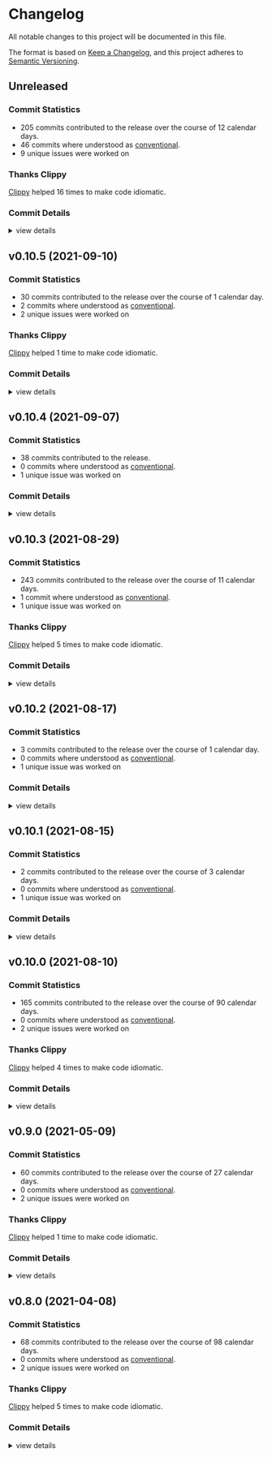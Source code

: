 # Changelog

All notable changes to this project will be documented in this file.

The format is based on [Keep a Changelog](https://keepachangelog.com/en/1.0.0/),
and this project adheres to [Semantic Versioning](https://semver.org/spec/v2.0.0.html).

## Unreleased

### Commit Statistics

<csr-read-only-do-not-edit/>

 - 205 commits contributed to the release over the course of 12 calendar days.
 - 46 commits where understood as [conventional](https://www.conventionalcommits.org).
 - 9 unique issues were worked on

### Thanks Clippy

<csr-read-only-do-not-edit/>

[Clippy](https://github.com/rust-lang/rust-clippy) helped 16 times to make code idiomatic. 

### Commit Details

<csr-read-only-do-not-edit/>

<details><summary>view details</summary>

 * **#164**
    - remove old and unnecessary experiment (aba8e56)
    - path::is (1f4e45a)
    - rename path::is_git to path::is (ac3b9ef)
    - path::discover (1958e8a)
    - Avoid duplicate module paths in 'tree' and 'commit' (2f2d856)
    - top-level of 'path' module (066f59b)
    - object_id (329d183)
    - rename ObjectIdExt::ancestors_iter() to *::ancestors() (a19567e)
    - repository (1a1959f)
    - ext::tree (5e091fb)
    - easy::object::peel (e376067)
    - easy::object::errors (de004b3)
    - rename `easy::Object::to_(commit|tag)_iter()`… (61793ff)
    - easy::object, sans a few child-modules (f582439)
    - update 'platform' information to reflect the current usage (42080ae)
    - rename easy::reference::log::State to easy::reference::Logs (03fe8a7)
    - rename `*::State` into `*::Platform` (0cd585e)
 * **#192**
    - smart-release: assure the current package version is actually breaking (fb750b6)
    - smart-release: better verbosity handling when comparing to crates-index (f6f2d1b)
    - smart-release(feat): turn off safety bump with its own flag (a040f7d)
    - smart-release(refactor): (443f000)
 * **#196**
    - Revert "traverse(chore): try git-cliff…" (cd293ae)
    - try git-cliff… (cbc5b81)
 * **#197**
    - smart-release: improved safety bump log message (9b78c34)
    - smart-release: commit message reveals safety bumps (b1a3904)
    - smart-release: released crates only receive minor bumps… (ecf38b8)
    - smart-release(chore): update changelog (342b443)
    - smart-release(test): way more tests to nail current log output (0d30094)
    - smart-release: dependency upgrade works (a56bd7b)
    - smart-release: calculate new version of dependent (c50704a)
    - smart-release(fix): don't claim "conservative" updates for major version change (681d743)
    - smart-release: assure we can find non-sequential connections (798b650)
    - smart-release: all logic to calculate dependent version bumps (7ca029c)
    - smart-release: an algorithm to collect dependencies by 'growing' (73794a4)
    - smart-release: foundation for bumping versions (d1145d1)
 * **#198**
    - fix windows tests by transforming line endings (e276d77)
    - Avoid adding newlines which make writing unstable (6b5c394)
    - Fix section headline level (9d6f263)
    - Write first version of changlogs thus far… (719b6bd)
    - Implement --write actually (69d36ff)
    - Parse more user generated section content, adapt existing changelogs to work correctly (2f43a54)
    - a test case showing that headlines are currently ignored, and links too (2a57b75)
    - don't try to run tests in binaries that have none… (d453fe5)
    - It's already getting there, even though a few parts are completely missing (ee4aa08)
    - only parse into 'unknown' catch all in special cases… (c0296c4)
    - first basic parsing of unknown parts as segments in sections (f265982)
    - quick and dirty switch to getting access to a range of parsed input… (f5902f2)
    - setup test for old method of parsing unknown text… (996c39d)
    - refactor tests: unit to integration level (4326322)
    - Don't add a date to unreleased versions (ba4d024)
    - Remove strong-weak typing for conventional type (b71c579)
    - Actually integrated generated changelog with existing ones… (aa095e2)
    - Fix panic related to incorrect handling of character boundaries (9e92cff)
    - inform about 'bat's  absence (c82c5bc)
    - Parse message fully (and own it) to allow markdown generation (b8107e5)
    - rename --no-bat to --no-preview… (1087dd8)
    - tests for conventional and unconventional description parsing (faade3f)
    - basic merging now works (6c6c200)
    - sketch for finding insertion points and merging sections (2a49033)
    - Sketch merging logic… (1932e2c)
    - Make use of fixed git-conventional (b7b92b6)
    - prepare test for basic merging… (0a14ced)
    - update git-conventional dependency (2d369e8)
    - nicer 'thanks clippy' message (4344216)
    - first test and sketch for stripping of additional title values (55b7fe8)
    - Basic message parsing, either conventional or not, without additions (b3b6a2d)
    - Show with simple example how the round-tripping works, neat (9510d9b)
    - Sketch Message fields from which change logs can be built (b167d39)
    - collect unknown text so things don't get lost entirely… (60040c9)
    - feat: `BodyRef::without_trailer()` for more obvious access than `*body` or `body.as_ref()` (f0ea526)
    - parse back what we write out, perfectly… (5cab315)
    - refactor (ef3fc6d)
    - fix journey test (3006e59)
    - feat: `CommitRef::message_trailers()` as shortcut… (5324391)
    - more tests for trailers iterator (c3b0161)
    - Write new changelogs with bat if available (cca8e52)
    - feat: `BodyRef::trailers()` allows iterating trailer tokens and values (175e1cb)
    - Use `cargo diet` to reduce package size (cc5709e)
    - Some tests and sketch for BodyRef parsing (3953c24)
    - Write markdown changelog to lock file (400046e)
    - refactor (b05ce15)
    - feat: CommitRef::summary() and `MessageRef::body()` methods (1714d05)
    - refactor (7055dc8)
    - Basic serialization of ChangeLog (205b569)
    - Another test for footer separation, simple version (b439186)
    - support for generated headers (bcc4323)
    - Return to safety (35313b9)
    - refactor (1ebb736)
    - omg nom parsing works… (cd11704)
    - Use 'to_*' when converting `easy::Object` to specific object kind (1cb41f8)
    - FAIL: not really successful to continue down the 'fold' road (d9afc22)
    - transform history segments into changelog parts (348b05c)
    - three tests failing with nom (13646e8)
    - layout structure for ChangeLog generation from history items (40e9075)
    - Revert " FAIL: try to use nom-way of the previous body parsing…" (d1e6f62)
    - more general commit history (39522ec)
    - FAIL: try to use nom-way of the previous body parsing… (909f668)
    - Invert meaning of changelog's --dependencies flag… (51eb8cb)
    - sketch nom version of the message parser… (1ec47de)
    - rename --skip-dependencies to --no-dependencies… (77ed17c)
    - Research commit message trailers just to learn that I want to skip them (c332b8f)
    - Adjust changelog… (fb0dbfc)
    - Fix build (d0a956f)
    - refactor!: Use git_object::commit::MessageRef::summary()… (13e7c3a)
    - feat(commit): A summary for commit messages suitable for logs (cd3fc99)
    - More message parsing tests with windows line separators (001e8c2)
    - A manual message parse impl and more tests (f4b8a0d)
    - More message parsing tests, now with legit failure… (625be8d)
    - feat(commit): Add `message()` method and `MessageRef` type… (6150b2d)
    - Sketch data for parsed messages (32dd280)
    - smart-release: add git-conventional (0c355ed)
    - smart-release: consider nom for custom parsing, but… (5fc3326)
    - smart-release: refactor (17322fa)
    - smart-release: refactor (ac0696b)
    - smart-release: refactor (87ebacc)
    - smart-release: a seemingly slow version of path lookup, but… (41afad3)
    - smart-release: fast filter by single-component path (ae7def4)
    - smart-release: prepare for fast lookup of paths (fbf267e)
    - configure caches with env vars using `apply_environment()` (d422b9a)
    - refactor (e7c061b)
    - set package cache via RepositoryAccessExt (66292fd)
    - smart-release(feat): Add GITOXIDE_PACK_CACHE_MEMORY_IN_BYTES=536870912 to control pack-cache size… (5aadf75)
    - allow disabling the pack cache with GITOXIDE_DISABLE_PACK_CACHE (d79a1b7)
    - prepare for configurable pack cache (7d2b6b6)
    - object-cache to allow for a speed boost… (06996e0)
    - smart-release: actually build the segment vec, without pruning for now (422701b)
    - smart-release: build commit history for later use in changelog generation (daec716)
    - Allow object access during commit ancestor traversal… (4fe4786)
    - smart-release: sketch history acquisition (debe009)
    - various small API changes (89f1505)
    - add panicking `Target::id()` and `TargetRef::id()` (4ed4b2d)
    - add 'Head::peeled()' method (56e39fa)
    - move easy::head::peel::Error -> easy::head::peel::to_id::Error (f644d0e)
    - smart-release: some performance logging (1954b46)
    - smart-release: build ref lookup table (9062a47)
    - loose reference iteration with non-dir prefixes… (293bfc0)
    - Add 'references().all().peeled().'… (6502412)
    - smart-release: filter refs correctly, but… (2b4a615)
    - smart-release: find tag references by name… (72e1752)
 * **#200**
    - clear error message if upload-pack reports an error (4701c84)
    - parse issue numbers from description and clean it up (95c0a51)
    - feat: Lift io::Errors to response::Error::UploadPack(…)… (f293b63)
    - feat: Add --reference/-r flag to gixp pack-receive (637d12c)
    - feat: add git_packetline::read::Error to represent ERR lines (454c840)
 * **#205**
    - '(null)' symref targets are turned into direct refs instead… (c77bd7a)
    - fetch::Ref::Symbolic::target is now an option… (da68bfb)
    - validate assumption about '(null)' as ref-name (2576168)
 * **#67**
    - Use 'cache::Object' trait where it matters (71c628d)
    - split data::output::count::objects into files (8fe4612)
    - use new git_pack::cache::Object trait (b209da2)
    - cache::Object trait for caching and retrieving whole objects (50cf610)
    - object cache size is configurable (5a8c2da)
    - remove object cache impl which now lives in git-pack (741558d)
    - dynamically sized full-object speeds up diff-based object counting… (d6c44e6)
    - Count ref-deltas in thin packs as well (80c6994)
    - Assure pack-ids are actually unique, the simple way… (0509b4f)
    - Use Easy in the one spot where it is possible… (6a97bfa)
    - try to create persistent Easy iterator, but can't make it Send… (54a64a5)
    - Add '--thin' flag to pack-create and pass it on (2664d73)
 * **Uncategorized**
    - thanks clippy (31498bb)
    - let's not force folks to not use debug info… (bc458c8)
    - Merge branch 'main' into changelog-generation (c956f33)
    - thanks clippy (c55f909)
    - don't claim to change manifest version if it's the same one (11eebdc)
    - thanks clippy (b200ee8)
    - thanks clippy (4b3407d)
    - thanks clippy (d78d382)
    - Bump git-traverse v0.9.0, safety bump 8 crates (d39fabb)
    - thanks clippy (1dece2b)
    - thanks clippy (2b55427)
    - thanks clippy (4ea1126)
    - thanks clippy (a89d08c)
    - thanks clippy (a554b9d)
    - Bump git-repository v0.10.0 (5a10dde)
    - thanks clippy (d15fded)
    - thanks clippy (e56af5a)
    - Note about git-subtree… (4b48a14)
    - thanks clippy (ae7826e)
    - [repository #164] docs for easy::reference::log (7de7c7e)
    - [repository #164] docs for easy::reference::iter (d86c713)
    - [repository #164] refactor (437e63b)
    - [repository #164] docs for top-level of easy::reference (9e465e0)
    - [repository #164] fix build (1db5542)
    - [repository #164] docs for easy::oid (b66b6fe)
    - thanks clippy (b02edb5)
    - [repository #164] docs for easy::commit and easy::odb (abf37e5)
    - [repository #164] Documentation for `easy::borrow` (3e612f4)
    - [repository #164] docs for easy::head::* (516fde7)
    - [repository #164] refactor (65b0e0f)
    - [repository #164] docs for `easy::ext::ReferenceAccessExt` (ab4910f)
    - [repository #164] docs for easy::ext::RepositoryAccessExt (9041d47)
    - [repository #164] another test and fix for `commit()` (8d676d7)
    - [repository #164] easy::ext::ObjectAccessExt docs (c4984af)
    - [repository #164] (4111d22)
    - Release git-repository v0.9.1 (262c122)
    - Release git-ref v0.7.3 (b0a9815)
    - try not to force native insutrction sets (53ea9c8)
    - Release git-tempfile v1.0.2 (310ea73)
    - Update changelogs once more… (d57d279)
    - thanks clippy (68ea77d)
    - [repository] don't enforce feature flags that may fail on windows by default (afdec2e)
    - Dependency update (d2f23f8)
    - thanks clippy (7899ef1)
    - Update changelogs retro-actively… (78cfe0a)
    - Release gitoxide v0.8.4 (effb2a6)
</details>

## v0.10.5 (2021-09-10)

### Commit Statistics

<csr-read-only-do-not-edit/>

 - 30 commits contributed to the release over the course of 1 calendar day.
 - 2 commits where understood as [conventional](https://www.conventionalcommits.org).
 - 2 unique issues were worked on

### Thanks Clippy

<csr-read-only-do-not-edit/>

[Clippy](https://github.com/rust-lang/rust-clippy) helped 1 time to make code idiomatic. 

### Commit Details

<csr-read-only-do-not-edit/>

<details><summary>view details</summary>

 * **#198**
    - commit traversal along the first parent… (7bce49c)
    - git-ref(docs): improve changelog format (90e6128)
    - smart-release: sketch first step of info generation (ff894e5)
    - smart-release: changelog gets crates to work on (78d31d9)
    - smart-release: handle unborn heads (0e02831)
    - smart-release: fmt (d66c5ae)
    - smart-release: refactor (d4ffb4f)
    - smart-release: refactor (9fc15f9)
    - smart-release: refactor (9e430df)
    - smart-release: initial test for changelog (a33dd5d)
    - smart-release: very basic support for changelog command… (1a683a9)
    - smart-release: add 'cargo changelog' sub-command binary (3677b78)
    - smart-release(test): add changelog to most tests (cdf4199)
 * **Uncategorized**
    - Release gitoxide-core v0.10.5 (590e59b)
    - Release git-ref v0.7.2 (e940e9a)
    - Release git-protocol v0.10.4 (898ee08)
    - Release git-odb v0.21.3 (223f930)
    - Release git-tempfile v1.0.1 (295eb37)
    - [smart-release] auto-detect changes in production crates as well (24bc1bd)
    - [smart-release #195] update test output to match CI… (f864386)
    - [smart-release #195] better error for untracked files. (f5266f9)
    - [#195] Provide nix-shell target for macos… (5e75e8c)
    - [tempfile #195] adapt to Rust 1.55 (d9e71ac)
    - [#195] Fix previously incorrect usage of io::Kind::Other… (4dae07d)
    - thanks clippy (4701296)
    - [smart-release #195] fix docs (8d7e132)
    - improved changelog… (8b82f7d)
    - [smart-release #195] assure dependent packages are not packages to be published (6792ebc)
    - Bump git-repository v0.9.0 (b797fc1)
    - [repository #193] Add feature flags for async/blocking (57f482c)
</details>

## v0.10.4 (2021-09-07)

### Commit Statistics

<csr-read-only-do-not-edit/>

 - 38 commits contributed to the release.
 - 0 commits where understood as [conventional](https://www.conventionalcommits.org).
 - 1 unique issue was worked on

### Commit Details

<csr-read-only-do-not-edit/>

<details><summary>view details</summary>

 * **Uncategorized**
    - Release gitoxide-core v0.10.4 (5ae584c)
    - Merge branch 'repository-integration' (49f5453)
    - [features #189] simple UTC-offset support for git-features (b58134b)
    - [odb #190] Read all eligble packed refs, no "pack-" prefix needed (ab250f7)
    - [features #???] WIP local time (1388ebf)
    - [repository #190] test for oid.ancestors().all() (fdc3678)
    - [#189] remove special handling of time from deny.toml (72050ef)
    - [repository #190] fix build, lets just make traversal available by default (6da3599)
    - [#189] Upgrade to prodash 16… (8e98418)
    - Bump git-pack v0.10.0 (e5e3c80)
    - [repository #185] rustfmt (dfbb015)
    - [repository #190] access to repository directories (f4d1ec4)
    - [config #185] refactor (509c938)
    - [repository #190] first shot at ancestor iteration… (85f1a48)
    - [config #185] Count lines correctly on windows… (57203ce)
    - [repository #190] refactor (e7188e0)
    - [config #185] add test for handling windows formatted files… (2a2a89f)
    - [ref #190] refactor (010be48)
    - [repository #185] remove quick-error infavor of thiserror (212c44c)
    - [ref #190] fix tests (e426e15)
    - [repository #185] on the way to removing quick-error (6ecd431)
    - [repository #190] fix tests; needs inbound transaction handling… (e5a5c09)
    - [config #185] flyby refactor (9b9ffa3)
    - [ref #190] don't provide namespace support for loose and packed refs… (c663da1)
    - [repository #185] support for initializing bare repositories (9e8a39e)
    - [ref #190] find() with namespace support (1240c21)
    - [repository #185] use git-config to handle bare repos more properly (8a5aac5)
    - [ref #190] prepare test for namespaced find(…) (5fcd0e4)
    - [repository #185] sketch of how to open a repository… (48207b5)
    - [repository #190] leverage git-ref namespace support (1aa9c11)
    - [repository #185] refactor (63089ff)
    - [ref #190] iteration with namespace support (d5987d4)
    - [repository #185] refactor (7604935)
    - [ref #190] refactor (3c7968c)
    - [repository #185] refactor repository initialization… (5ff7eaa)
    - [#190] disable caching to see if this fixes windows (0660a6f)
    - Notes about 'git-notes' and 'git-trailers' (459dd37)
    - [repository #190] prepare for namespacing support on file store level (d2d1db6)
</details>

## v0.10.3 (2021-08-29)

### Commit Statistics

<csr-read-only-do-not-edit/>

 - 243 commits contributed to the release over the course of 11 calendar days.
 - 1 commit where understood as [conventional](https://www.conventionalcommits.org).
 - 1 unique issue was worked on

### Thanks Clippy

<csr-read-only-do-not-edit/>

[Clippy](https://github.com/rust-lang/rust-clippy) helped 5 times to make code idiomatic. 

### Commit Details

<csr-read-only-do-not-edit/>

<details><summary>view details</summary>

 * **Uncategorized**
    - Release gitoxide-core v0.10.3 (e132680)
    - [repository #190] refactor (609c249)
    - Release git-protocol v0.10.2 (54a4400)
    - [ref #190] refactor (1ef6cb3)
    - Release git-transport v0.11.1 (0952976)
    - [repository #190] fix build (f5e118c)
    - Release git-config v0.1.5 (150ed76)
    - [repository #190] note a known limitation about finding references in namespaces… (d335731)
    - Release git-commitgraph v0.4.3 (7dfe16b)
    - [ref #190] more assetions to understand 'find(…)' for namespaced refs… (f58a0ff)
    - [various #184] configure docs.rs build features (cc50249)
    - [repository #190] transparent namespace support (d14f073)
    - Release git-repository v0.8.1 (b269a12)
    - [#190] run tests faster (at the cost of compile time) (a22c95b)
    - [repository #164] make EasyArcExclusive available (2fa3dcb)
    - [#190] faster builds with debug=false and dependency caching (0b0fea4)
    - Release cargo-smart-release v0.3.0 (82f0cec)
    - [ref #190] Make References sortable (16b2232)
    - Release git-repository v0.8.0 (15ae2b8)
    - [repository #190] turns out we need bstr with unicode support (3d8796e)
    - [repository #174] keep assets (e0fca77)
    - [repository #190] public bstr re-export (3b7ffde)
    - [repository #174] remove arc_lock code entirely (dcbe742)
    - [repository #190] cleanup usage of bstr… (e4411ff)
    - Release git-repository v0.8.0 (1c9c5f1)
    - [ref #190] more conversion trait impls (1795a33)
    - Release git-protocol v0.10.1 (cec8ee3)
    - [repository #190] prefixed reference iteration (a6e19c9)
    - [repository #174] conditionally compile future parking_lot version… (5375fc8)
    - [repository #190] implementation of reference iteration (all() for now)… (2c0939a)
    - [protocol #174] fix tests… (cdc16fc)
    - [repository #190] refactor (8c532a4)
    - [smart-release #174] add asciinema recording of failed release (6668527)
    - [repository #190] prepare reference iteration (427f146)
    - Release git-repository v0.8.0 (e191eab)
    - Bump git-hash v0.6.0 (6efd90d)
    - Release git-repository v0.8.0 (403ef0a)
    - [repository #190] obtain the kind fo hash used in a repo (a985491)
    - Release git-ref v0.6.0 (b191a88)
    - [ref #190] refactor (e34be7e)
    - Release git-protocol v0.10.0 (b60ddae)
    - [ref #190] more Target conversions… (1fe1b42)
    - Release git-transport v0.11.0 (cac343c)
    - [repository #190] refactor (7a111b1)
    - Release git-packetline v0.10.0 (0899338)
    - [repository #190] shortcut to create references (28afd8e)
    - Release git-odb v0.21.0 (d4a6341)
    - [ref #190] add forward log iter and localize iter types… (c3e240d)
    - Release git-pack v0.9.0 (355d6c4)
    - [repository #190] refactor (e751688)
    - Release git-traverse v0.8.0 (40c8506)
    - [ref #190] refactor (49fe1dc)
    - Release git-features v0.16.3 (342475f)
    - thanks clippy (023dedc)
    - Release git-diff v0.9.0 (021318f)
    - [ref #190] reverse reflog ergonomics (2de86f9)
    - Release git-object v0.13.0 (bfaaf52)
    - [repository #190] ref log for HEAD specifically (946bbf1)
    - Release git-actor v0.5.0 (f74e89b)
    - [ref #190] check for zero sized buffers in reverse log iterators… (998c7c6)
    - [smart-release #174] prepare changelog (0d9a2b8)
    - [repository #190] reflog tests (641edde)
    - Bump git-repository v0.8.0 (cdb45ff)
    - [ref #190] First working sketch of reverse log iter access (4a36ded)
    - [repository #174] adjust various changelogs (081faf5)
    - [ref #190] move remaining file store functions to extension trait (60fc215)
    - Bump git-protocol v0.10.0 (82d5a0b)
    - [ref #190] Move file-log-specific functionality into own extension trait. (0b635e9)
    - Bump git-transport v0.11.0 (1149f1b)
    - thanks clippy (376c045)
    - [transport #174] prepare for release (f8bc517)
    - [repository #190] refactor (15d4ac8)
    - [odb #180] fix docs (bd50752)
    - [repository #190] a major step forward with `head()` access (43ac4f5)
    - [odb #180] refactor (eff21da)
    - [ref #190] cache peeled objects properly (2cb511e)
    - Bump git-odb v0.21.0 (7b9854f)
    - [ref #190] fix docs (3e64ec1)
    - [odb #180] add changelog (acf1193)
    - Bump git-ref v0.7.0 (ac4413c)
    - [pack #179] refactor (76e66d1)
    - [repository #190] experiment with 'HEAD' API… (c55ce4d)
    - [pack #179] move Tree traversal cache private (34e45d7)
    - [ref #190] fix remaining tests (df21f25)
    - [pack #179] refactor (5a3677d)
    - thanks clippy (14dff63)
    - [pack #179] refactor bundle (420dca2)
    - [ref #190] Use Raw Reference everywhere for great simplification… (7aeea9c)
    - [pack #179] fix docs (7ad7a44)
    - [ref #190] raw reference peeling (9473a71)
    - [pack #179] refactor (ab6554b)
    - [repository #190] refactor (d6bef3a)
    - [pack #179] refactor (620d8a5)
    - [ref #190] introduce Raw reference type that simplifies everything… (8634341)
    - [pack #179] add changelog (2102569)
    - [ref #190] more tests (980e16a)
    - [packetline #178] fix compile warnings (c8d2e72)
    - [ref #190] deletions also use PreviousValue now (74f85b1)
    - Bump git-packetline v0.10.0 (b09f391)
    - [ref #190] refactor (0e65559)
    - [packetline #178] fix docs (878d8e8)
    - [ref #190] be explicit about what the previous reflog oid is for… (c04c8b9)
    - [packetline #178] refactor (0c7c599)
    - [ref #190] don't claim there was a previous oid unnecessarily… (68f7fc2)
    - [packetline #178] fix docs (b3fd65d)
    - [ref #190] refactor (07126d6)
    - [packetline #178] refactor (23438fd)
    - [ref #190] Allow for explicit expected previous values (1a4786f)
    - [packetline #178] rename PacketLine to PacketLineRef… (d4c16a9)
    - [ref #190] prepare massive refactoring to get additional constraint (9741987)
    - [packetline #178] add changelog in preparation for breaking changes (ffd96f9)
    - [repository #190] show that unconditional creation of references doesn't is lacking… (06b9270)
    - Bump git-traverse v0.8.0 (54f3541)
    - allow incremental builds… (e4abcf3)
    - Bump git-diff v0.9.0 (2e2e798)
    - [repository #190] another commit() test… (4ec631c)
    - [smart-release] Adjust commit message depending on whether we are skipping the publish… (c190c6b)
    - [repository #190] produce nice reflog messages (e7a8b62)
    - [object #177] cleanup CommitRefIter imports and git_object::Error (058f68a)
    - [repository #190] commit::summary() (43f7568)
    - [object #177] dissolve 'immutable' module (70e11c2)
    - [repository #190] thanks clippy (0763ac2)
    - [object #177] fix docs (2fd23ed)
    - [repository #190] first version of 'commit(…)' without reflog message handling (bfcf8f1)
    - [object #177] resolve 'mutable' module (b201b32)
    - [refs #190] refactor; handle value-checks in dereffed symlinks correctly (63bedc7)
    - [object #177] refactor (216dd0f)
    - [object #190] consistent method naming (c5de433)
    - [object #177] refactor (472e13b)
    - [features #190] be more explicit about why sha1-asm is disabled (507d710)
    - [object #177] Commit::write_to migration (60b9365)
    - [ref #190] refactor (3f36a01)
    - [object #177]  commit::RefIter -> CommitRefIter (e603306)
    - [object #190] More conversion methods for Object (78bacf9)
    - [object #177] migrate immutable::commit into crate::commit (45d3934)
    - [repository #190] put git-lock into ST1… (26a6637)
    - [object #177] refactor tag write_to (7f19559)
    - [repository #190] refactor (1e029b4)
    - [object #177] tag::RefIter -> TagRefIter (28587c6)
    - [repository #190] A way to write objects and the empty tree specifically (7c559d6)
    - [object #177] into_mutable() -> into_owned() (7e701ce)
    - [various #190] rename 'local-offset' to 'local-time-support' (3a7d379)
    - [object #177] fix docs (25d8e7b)
    - [repository #190] Make local-offset available on demand only… (1927be7)
    - [object #177] move mutable objects to crate::* (c551c02)
    - [actor #190] methods to get an actor signature at the current time (6d0bedd)
    - [object #177] move immutable::* to crate::*Ref, start `iter` adjustments (461dc53)
    - [object #177] rename immutable::* to immutable::*Ref (6deb012)
    - Merge branch 'git-ref-refactor' (5dbf753)
    - [pack #172] A note about empty packs in Bundle writer (09a777f)
    - [ref #175] follow (try_)find(_what) naming convention (679895c)
    - Fix formatting of performance-tasks.md (917967e)
    - Merge branch 'Byron:main' into main (dc58eca)
    - Release git-actor v0.4.0 (16358c9)
    - Release git-testtools v0.5.0 (574ede9)
    - [actor #173] fix docs (2d7956a)
    - Release git-testtools v0.5.0 (86e0a92)
    - [actor #173] refactor (08a1849)
    - Upgrade to nom-7 (f0aa3e1)
    - [actor #173] rename immutable::Signature to SignatureRef! (96461ac)
    - some helpful remarks; be more specific about fixing breakage (7783965)
    - [stability #171] Another question to ask before stabilizing a crate… (c2bc1a6)
    - Update COLLABORATING.md (e1a04cf)
    - Release git-lock v1.0.0 (f38f72c)
    - First draft of collaboration guide (ec3f0ec)
    - Release git-tempfile v1.0.0 (1238535)
    - Adjust contribution recommendation (3aae2e2)
    - [smart-release #171] it's about time we get some tests (48a489b)
    - [pack #170] there can only be one (dce4f97)
    - [stability #171] prepare git-lock and git-tempfile release (3a1cf4d)
    - [pack #170] clru allows for free lists, reducing allocation pressure... (4d820d2)
    - [stability #171] Prime git-tempfile and git-lock for release (01278fe)
    - [pack #170] basic progress for resolution (ada0b96)
    - [stability #171] mark git-hash and git-actor as ST1 as well (32caae1)
    - [pack #170] Basic entry resolution without progress (7461f31)
    - [stability #171] does this fix the issue with cargo doc? (0475532)
    - [pack #170] first step towards resolving in multi-threaded mode… (f3c21f9)
    - [stability #171] git-ref is now ST1 and available through git-repository (50154cd)
    - [pack #170] Don't double-lookup trees during traversal… (7b06829)
    - [stability #171] fix schematic (999e813)
    - Revert "[pack #67] Don't pre-fetch packed objects during counting" (811bb54)
    - [stability #171] Simply commit on git-ref/git-config stability tier 1… (f6560ff)
    - [pack #67] Don't pre-fetch packed objects during counting (d08b673)
    - [stability #171] Add the concept of Foundation Crates… (8819bde)
    - Release git-pack v0.9.0 (7fbc961)
    - [smart-release #171] Try to avoid unstable git-repository features… (c8f325b)
    - [pack #67] refactor (14717f6)
    - [stability #171] Don't suggest pinning of pre-release crates… (9301bbf)
    - [pack #67] Optimize caches based on cache debugging (1271c01)
    - Merge branch 'main' into stability (11bae43)
    - [pack #67] Add cache debugging capabilities to git-features (8776c98)
    - [stability #171] document git-repository cargo features (8f21e3d)
    - cleanup imports (e669303)
    - [pack #167] Use custom uluru version to avoid a lot of allocations… (7bd3671)
    - [stability #171] Further loosen MSRV constraints (6b1095a)
    - update dependencies (e9a98bc)
    - [pack #164] fix docs (08ee674)
    - [stability #171] Don't provide access to less stable crates in `Respository` (e4c5b58)
    - Merge branch 'main' into 162-repo-design-sketch (e63b634)
    - [stability #171] update README with stability information… (f330daa)
    - [repository #164] top-level easy docs (6b71c51)
    - Revert "[pack #167] Use custom uluru version to avoid a lot of allocations…" (4c2ea21)
    - [stability #171] How to handle the MSRV (9be1fce)
    - [repository #165] see if `git-config` can already be placed… (d287a4a)
    - [pack #167] Use custom uluru version to avoid a lot of allocations… (8d49976)
    - [stability #171] Don't leak unstable plumbing crates in git-repository… (71eb30f)
    - [repository #165] fix docs (b4fdfd7)
    - [pack #167] a single-threaded special case for counting… (65e29de)
    - [stability #171] about transitioning from pre-release to release (bdbdb65)
    - [repository #165] add limitations along with possible workarouds (7578f1e)
    - [pack #167] generalize over immutable insertions… (169f000)
    - [stability #171] finish tier description… (4fe1259)
    - [repository #165] assure packed-refs are always uptodate (a5605df)
    - [pack #167] refactor (6bf0f7e)
    - [stability #171] Rough descriptions of ST 3 and 2 (340935c)
    - [repository #165] Allow cloning packed-refs and try to see how it differs… (7ec32b7)
    - [pack #167] progress is handled by reducer… (a22f8e1)
    - [stability #164] First sketch of stability MD… (a7353cd)
    - Release git-ref v0.6.0 (0bb4c13)
    - [pack #167] Error handling for object input (0aac40c)
    - [ref #165] refactor (66624c3)
    - thanks clippy (d689599)
    - Revert "[repository #165] PROOF: GATs will work as expected!" (853f072)
    - [pack #167] remove iterator based count objects impl… (7ec2f2b)
    - [repository #165] PROOF: GATs will work as expected! (7f56dbd)
    - [features] refactor (0958fc8)
    - [repository #165] refactor (1547d0b)
    - [pack] A non-iterator version of parallel object counting… (04fe855)
    - [repository #165] refactor; fine grained allow(missing_docs)… (aa0511f)
    - [features] refactor (d4605cd)
    - [repository #165] prepare for writing light docs for Easy (f8834c9)
    - thanks clippy (41d7a44)
    - [repository #165] refactor (3a0160e)
    - [repository #165] An experiment on transforming panics into errors… (1f52226)
    - [smart-release #162] a sketch for accessing objects data… (ba27101)
    - [repository #165] offer panicking type conversions for objects (f802f8c)
    - [smart-release #162] refactor (7f2421b)
    - [repository #165] try a more common naming convention for fallbile things… (fc70393)
    - [smart-release #162] peeling objects to a certain target kind… (5785136)
    - [repository #165] refactor (6207735)
    - [smart-release #162] a single import path for ReferenceExt (7060797)
    - [repository #162] update crate status to reflect now 'easy' mode (6d00139)
    - [smart-release #162] rename git-repository::object -> objs (ac70d81)
</details>

## v0.10.2 (2021-08-17)

### Commit Statistics

<csr-read-only-do-not-edit/>

 - 3 commits contributed to the release over the course of 1 calendar day.
 - 0 commits where understood as [conventional](https://www.conventionalcommits.org).
 - 1 unique issue was worked on

### Commit Details

<csr-read-only-do-not-edit/>

<details><summary>view details</summary>

 * **Uncategorized**
    - Release gitoxide-core v0.10.2 (b96a518)
    - bump git-protocol to v0.9.0 as there are breaking changes (b4e3340)
    - Apply nightly rustfmt rules. (5e0edba)
</details>

## v0.10.1 (2021-08-15)

### Commit Statistics

<csr-read-only-do-not-edit/>

 - 2 commits contributed to the release over the course of 3 calendar days.
 - 0 commits where understood as [conventional](https://www.conventionalcommits.org).
 - 1 unique issue was worked on

### Commit Details

<csr-read-only-do-not-edit/>

<details><summary>view details</summary>

 * **Uncategorized**
    - Release gitoxide-core v0.10.1 (8b21d82)
    - [protocol] Make fetch-connection usage explicit (29696f9)
</details>

## v0.10.0 (2021-08-10)

### Commit Statistics

<csr-read-only-do-not-edit/>

 - 165 commits contributed to the release over the course of 90 calendar days.
 - 0 commits where understood as [conventional](https://www.conventionalcommits.org).
 - 2 unique issues were worked on

### Thanks Clippy

<csr-read-only-do-not-edit/>

[Clippy](https://github.com/rust-lang/rust-clippy) helped 4 times to make code idiomatic. 

### Commit Details

<csr-read-only-do-not-edit/>

<details><summary>view details</summary>

 * **#83**
    - [organize] Auto-strip .git suffix for non-bare repos (ea0ecc2)
 * **Uncategorized**
    - (cargo-release) version 0.10.0 (310dd22)
    - (cargo-release) version 0.7.0 (1c5dfb8)
    - [core] refactor (e3d708f)
    - [core] refactor (869d162)
    - [gitoxide-core] avoid lossy path conversions (63c2951)
    - Use AsRef<Path> when opening from path (515d256)
    - [protocol #145] Unify the `previous` and `previous_result` parameters… (96f77c7)
    - thanks clippy (e1964e4)
    - Bump async-trait from 0.1.50 to 0.1.51 (ce0b81e)
    - Bump serde_json from 1.0.64 to 1.0.65 (9117feb)
    - [ref #140] do actual tag peeling in programs that matter (e404852)
    - [ref #140] sketch ref tag peeling (ef90652)
    - [pack] fix build (e680854)
    - Bump futures-io from 0.3.15 to 0.3.16 (3c23820)
    - [pack] Make use of thin-pack resolver when writing bundles… (9f43bf0)
    - [pack] it seems git is just skipping bad objects during pack-gen (0f29b82)
    - [pack] In single-threaded mode, use a huge cache for some speedup (aec8a9b)
    - [pack] pack-create with immediate counting and traversing… (b74a98f)
    - [pack] refactor; entry-iterator now produces delta-objects (5dc370b)
    - [pack] support poor reference resolution if input is not an object hash… (1b985a1)
    - [pack] better identify the currently implemented pack generation mode. (f9e3b3c)
    - [pack] refactor (78d46c1)
    - [ref] fix build (0b732e1)
    - [ref] figure out how peeling works with packed-refs… (2801f7a)
    - [ref] fix build (83002df)
    - [ref] rename find_one to 'find' in git-ref… (ae7746a)
    - Bump anyhow from 1.0.41 to 1.0.42 (352e468)
    - Bump async-io from 1.4.1 to 1.6.0 (99e4732)
    - [protocol] fix build (38aca40)
    - Merge branch 'negotiate-fallible' (27c8abe)
    - [object] Generalize nom error handling and use nom-errors instead of custom ones (47c8a97)
    - [protocol] adjust description of fetch::Error to match io::Error sources (23dafc6)
    - [actor] refactor (bccb738)
    - [protocol] fallible negotiation (e269a2c)
    - [ref] rename Action::Close to Action::Cancel… (cac1f6c)
    - Merge branch 'ref-in-want' (f248557)
    - [ref] refactor (8694488)
    - [protocol] refactor (11b2fd1)
    - [ref] getting there! (bd73d8e)
    - [protocol] refactor (967946a)
    - [ref] a step forward to nom error handling, but… (426ae5b)
    - [protocol] refactor (8dc425f)
    - [ref] try really hard to use generic verbose nom errors but… (1031625)
    - [protocol] assure we don't coerce refs into UTF-8 representation (5ceb64d)
    - [ref] tests and impl for happy cases (7be82f0)
    - [protocol] support ref-in-want (b6df400)
    - [actor] fix gix hours (b4e95fd)
    - [actor] git-object uses git-actor (d01dd2f)
    - clippy cleanup; fix CI build (3e943f2)
    - thanks clippy (3f7e27b)
    - Fix everything up so that… (5930563)
    - A first attempt to make intrerupt tools work, but… (8fb8d37)
    - fix build (ea2bfac)
    - refactor (7f9be36)
    - And one less usage of the global interrupt handler… (5da57a3)
    - Make most interrupts local to the method or function (4588993)
    - [hours] use new interrupt::Iter; refactor (2355f0b)
    - [pack-create] also show throughput (74d8d57)
    - [tempfile] interruptible traversal (4eeaa1b)
    - [pack-create] better handling of input paths (1825e1a)
    - [pack-create] progress for ancestor traversal (9349286)
    - refactor (e0b7f69)
    - [pack] refactor (25f04ba)
    - [pack] validate tips as well… (ec8864f)
    - [pack] refactor (18cabb8)
    - [pack] Force single-threading (with toggle) for counting phase… (8d3ba0b)
    - [pack] also put counts in order for stable packs (f299160)
    - [pack] gixp pack-create uses in-order adapter as well (365c582)
    - [pack] refactor (cfdf802)
    - [pack] print the pack file name even if there is no output directory (832fa29)
    - [pack] refactor (9d9def3)
    - [pack] pack-create --output-directory is now optional (2150be8)
    - [pack] print statistics for entries iteration as well (eb6554b)
    - [pack] add --statistics flag to pack-create (51a3077)
    - refactor (24697bc)
    - [async-receive] refactor (7e28831)
    - Bump anyhow from 1.0.40 to 1.0.41 (f6d48c8)
    - [pack] write packs to a directory with the proper name (3fbca7d)
    - [pack] refactor (f10adea)
    - [pack] fix build (81ee633)
    - [pack] refactor (0514f1d)
    - [pack] refactor (37922d1)
    - Bump itertools from 0.10.0 to 0.10.1 (b54f21d)
    - [async-client] refactor (e7d115c)
    - [async-client] cleanup Send bounds! (c7dee44)
    - [async-client] refactor (89e6f66)
    - Revert "[async-client] FAIL with the brutal copy-paste way" (7f29adc)
    - [async-client] FAIL with the brutal copy-paste way (b91ecb5)
    - Revert "[async-client] the beginning of an unholy transformation…" (c8423a8)
    - [async-client] the beginning of an unholy transformation… (1f314df)
    - [async-client] refactor (b252932)
    - [async-client] unblock the async delegate in the cheapest possible way… (a3b5d75)
    - [async-client] prepare for unblocking the protocol delegate (796c7d5)
    - [async-client] refactor (0d5b911)
    - Revert "[async-client] Try to bring 'Send' back but…" (52eb953)
    - [async-client] Try to bring 'Send' back but… (3a06adb)
    - [async-client] refactor (dc742df)
    - [async-client] Unblock printing in pack-receive (156bed6)
    - [async-client] Sketch of (partially blocking) pack-receive (e58859d)
    - [async-client] ls-remote in async (but for git protocol only) (fd8edca)
    - [async-client] basic git_connect functionality using async_io/async_net (af60297)
    - [async-client] frame for async connect (9ada080)
    - [async-client] frame from A to Z to actually implement it… (ac4715c)
    - Separate networking via feature toggles and pass that through in the main crate (2c749f1)
    - dependency update (6d2278b)
    - [git-protocol] refactor (990099b)
    - Bump crossbeam-utils from 0.8.4 to 0.8.5 (fce4d10)
    - [git-protocol] refactor (d623cf7)
    - Bump maybe-async from 0.2.4 to 0.2.6 (d99a1a8)
    - [git-protocol] async response (c498557)
    - Bump cargo_toml from 0.9.1 to 0.9.2 (28687b1)
    - [gix-organize] fast-prefilter + close look at the repository itself (eda440a)
    - [gix-organize]: this version fails to detect any git repo (8802fa7)
    - [gix-organize] use git-repository a little more (20f76a5)
    - Revert 'gix-organize' to normal thanks to performance regression (eda452e)
    - (cargo-release) version 0.6.0 (d35c55d)
    - thanks clippy (6a80d5c)
    - [git-repository] gitoxide-core uses more of git-repository (bb5b074)
    - [git-repository] replaces git-features and git-protocol in gitoxide-core (081d20f)
    - refactor (2ba9f91)
    - [git-repository] used by gix-hours (24e0258)
    - [git-repository] refactor (b5ebcfa)
    - [git-repository] now used by gixp-organize (aa91fad)
    - (cargo-release) version 0.4.0 (866f86f)
    - [git-repository] towards git-repository as one stop shop (aea6cc5)
    - [git-odb] much better docs; cleanup exposed API (3d5b229)
    - (cargo-release) version 0.2.0 (b213628)
    - [git-odb] refactor (2958145)
    - [git-odb] refactor (1eab15d)
    - [git-pack] compilation (b392a55)
    - [git-pack] refactor (157b6ff)
    - (cargo-release) version 0.16.0 (769c649)
    - [git-pack] refactor (e5b00ee)
    - [git-pack] the world compiles again (f0c0e36)
    - [git-odb] refactor (e07478c)
    - [git-odb] refactor (721303d)
    - [git-odb] refactor (ea224e9)
    - [git-odb] refactor (6a1b16a)
    - [git-odb] refactor (47c4042)
    - Configure git-features properly for gitoxide-core… (251e690)
    - (cargo-release) version 0.15.0 (d69d9fb)
    - Prevent pack-index-from-data to block if stdin is a terminal (39dec0e)
    - [pack-gen] release a little memory, hopefully (f25293a)
    - Revert "[pack-gen] remove tree-diff as traversal option." (2907a5f)
    - [pack-gen] remove tree-diff as traversal option. (8373671)
    - [pack-gen] a lot more progress, even though it's not perfect yet (480f8b7)
    - [pack-gen] basic progress for entry generation (953190d)
    - [pack-gen] better progress (fdee381)
    - [pack-gen] the first barely working progress (5b89a0e)
    - [pack-gen] the basics to get the program going (03b67b0)
    - [pack-gen] very close to a basic impl of count + entries-gen… (c927429)
    - [pack-gen] Try to just ignore the amount of objects inside… (918b222)
    - thanks clippy (89b1ee4)
    - [pack-gen] And it shows we really need to let the traversal be done first (a870eb2)
    - [pack-gen] And now it creates an entries iterator (27c9bc1)
    - [pack-gen] A step further, but it looks like input object iteration is tricky (abf4276)
    - [pack-gen] Frame for plumbing command (a2203ca)
    - (cargo-release) version 0.10.0 (5d7ee6a)
    - refactor (9f0a8cc)
    - (cargo-release) version 0.3.0 (684de4b)
    - (cargo-release) version 0.8.0 (ccea4b6)
    - [git-transport] remove default features to force being explicit everywhere (d1b39f8)
    - [organize] Be clear about what the traversal really does (ed945ab)
    - refactor (ef80fd6)
</details>

## v0.9.0 (2021-05-09)

### Commit Statistics

<csr-read-only-do-not-edit/>

 - 60 commits contributed to the release over the course of 27 calendar days.
 - 0 commits where understood as [conventional](https://www.conventionalcommits.org).
 - 2 unique issues were worked on

### Thanks Clippy

<csr-read-only-do-not-edit/>

[Clippy](https://github.com/rust-lang/rust-clippy) helped 1 time to make code idiomatic. 

### Commit Details

<csr-read-only-do-not-edit/>

<details><summary>view details</summary>

 * **#79**
    - refactor; add test for empty tree iteration (6340296)
 * **Uncategorized**
    - [track publish] git-protocol/0.7.0 (99ddf42)
    - (cargo-release) version 0.9.0 (e6cdd84)
    - (cargo-release) version 0.7.0 (069184e)
    - (cargo-release) version 0.15.0 (d91b241)
    - (cargo-release) version 0.2.0 (3fb8377)
    - (cargo-release) version 0.9.0 (84897fd)
    - Merge branch 'patch-1' (5edc076)
    - refactor (a9e4feb)
    - Allow empty trees when parsing them at once, fixes #79 (d34fd19)
    - Fix formatting (a341995)
    - Remove almost all unsafe code from Tree. (42b6033)
    - refactor (9870923)
    - An alias for tools (8dc5ed3)
    - [hours-tool] interruptability of long-running commit interations (4fd8a63)
    - Better handling of 'tools' subcommands (ee704c0)
    - Make use of auto-configuration for line renderer (d28424f)
    - [hours-demo] remove progress for deduplication - it's too fast (a81395a)
    - Fix compile warnings (42fd77b)
    - Adjust journey tests to new porcelain (232a96c)
    - dependency update to fix prodash bug (cb427fc)
    - refactor (171b1bf)
    - Add missing docs; add local-only snapshot file (7c56366)
    - Remove 'argh' implementation in porcelain, opening it up to sub-sub commands… (4382802)
    - [hours-tool] remove original example (9eadd21)
    - developer guide: differentiate examples, experiments, plumbing and porcelain. (4c87a9c)
    - [hours-tool] Better error messages (86b4570)
    - [hours-demo] deduplication is enabled by default (cede327)
    - [hours-tool] basic journey tests (6aab8e3)
    - [hours-demo] Make deduplication go fast (4b87deb)
    - [hours-tool] control verbosity and progress using global 'gix' options (cf4d5a3)
    - [hours-demo] nicer handling of unique contributors (7faf123)
    - [hours-tool] integrate progress, remove direct writes to stderr (2778447)
    - [hours-demo] Proper logic for flags; performance stats for deduplication (d5ac96d)
    - [hours-tool] bring in all the code, mostly unchanged. (df16b3c)
    - [hours-demo] Allow turning identity unification off (f6ee0f2)
    - [hours-tool] hookup new gitoxide-core command (680f274)
    - thanks clippy (17258cc)
    - refactor (8b10434)
    - (cargo-release) version 0.14.0 (a760f8c)
    - (cargo-release) version 0.14.0 (d9514ee)
    - rename 'Locate' to 'Find' - shorter and just as good (60f72f5)
    - (cargo-release) version 0.13.0 (5c791af)
    - (cargo-release) version 0.8.0 (a1ce210)
    - (cargo-release) version 0.3.0 (e9665c7)
    - Don't mention skips anymore… (afb87d9)
    - refactor (c1013dd)
    - refactor (ca98221)
    - refactor (d490b65)
    - refactor (08fafaa)
    - git-odb::borrowed::Object => git-odb::data::Object (747a13e)
    - bump git-odb minor version (5c833ce)
    - Remove loose::Object entirely #(67) (5cf4840)
    - (cargo-release) version 0.13.0 (ac2eddb)
    - (cargo-release) version 0.11.0 (fd698e3)
    - Introduce pack_id for use in pack cache, preventing (most collisions) (ad04ad3)
    - Feature toggle for uluru based Lru cache (98eec48)
    - gitoxide-core:pack-verify: be explicit about pack-cache choice in relation to algorithm (e7971a9)
    - refactor (d624d09)
    - LruCache with const-generics (93618d1)
</details>

## v0.8.0 (2021-04-08)

### Commit Statistics

<csr-read-only-do-not-edit/>

 - 68 commits contributed to the release over the course of 98 calendar days.
 - 0 commits where understood as [conventional](https://www.conventionalcommits.org).
 - 2 unique issues were worked on

### Thanks Clippy

<csr-read-only-do-not-edit/>

[Clippy](https://github.com/rust-lang/rust-clippy) helped 5 times to make code idiomatic. 

### Commit Details

<csr-read-only-do-not-edit/>

<details><summary>view details</summary>

 * **#63**
    - git-protocol uses `oid` type (3930a6f)
    - Use new `oid` where possible in git-odb (68a709e)
    - Make ObjectId/oid happen! (ca78d15)
    - Remove all public exports of git-hash types in git-object (accf89d)
 * **Uncategorized**
    - (cargo-release) version 0.5.0 (02df134)
    - (cargo-release) version 0.8.0 (1a2a5cc)
    - (cargo-release) version 0.6.0 (8513f0f)
    - (cargo-release) version 0.10.0 (3161777)
    - (cargo-release) version 0.7.0 (b900914)
    - (cargo-release) version 0.4.0 (06612eb)
    - (cargo-release) version 0.12.0 (3b71e7e)
    - (cargo-release) version 0.2.0 (4ec09f4)
    - Remove locate(…) -> Option<Result<…>> in favor of Result<Option<…>> (40ee743)
    - A trial for Result<Option<Object>>  for loose object databases (3842859)
    - Merge branch 'daniel-levin/main' into main (1e727af)
    - dependency update (9e00d1b)
    - refactor (170215d)
    - Update goals and non-goals to not make them appear 'fixed' forever (f606075)
    - Add journey test (5c2fe3a)
    - Add experiment based on Josh Triplett's gist, related to #59 (76236d0)
    - Ensured linter checks pass (51f2183)
    - refactor (dee8c66)
    - Ensured output of directory-less git init unchanged (539a573)
    - Remove timesheet, move it to Byron/byron/timesheets/gitoxide.csv (a8899c9)
    - Added [directory] to lean CLI as well. (9c12f90)
    - Plans for 'gixp-cat' plumbing program (942e8bc)
    - Added [directory] argument to init. (62f8dc6)
    - (cargo-release) version 0.9.0 (efc8983)
    - (cargo-release) version 0.5.0 (3cc4a57)
    - (cargo-release) version 0.3.0 (d5c6643)
    - thanks clippy (f25598a)
    - thanks clippy (0fc239c)
    - Slim down git-config with cargo-diet (1c555e0)
    - [gix] Add optional zlib feature (f1f9665)
    - [organize]: make it work with bare and non-bare repositories (b85a389)
    - [organize]: Make client state meaning explicit (0f4265f)
    - [gitoxide-core] Fix find_origin_remote location (a3c19fc)
    - [gitoxide-core] Use git-config for remote url parsing (c45feed)
    - [gitoxide-core] Use git-config as dependency (c567925)
    - Make 'find' reproducable (c5af6eb)
    - mildly improve performance in case there is nothing to do for 'organize' (4f9fdc5)
    - Fix journey tests by not allowing canonicalization of possibly… (532ff2b)
    - Avoid claiming we would move something even though we won't (in 'organize') (47c7fb3)
    - (cargo-release) version 0.8.0 (1ccfdcd)
    - Implement `find` subcommand (28d506a)
    - (cargo-release) version 0.11.0 (1aa1f5e)
    - Fix tests (da94cfc)
    - thanks clippy (de32204)
    - Avoid moving nested repositories out of their place (5d7e6bf)
    - Recurse into directories much less… (87561eb)
    - Better use of jwalk filter capabilities… (781ea7f)
    - optimize number of CPUs for directory walk for M1 chips (129a699)
    - Remove usage of gitfeatures::fs in organize subcommand (b567d37)
    - prepare to put 'organize' behind a feature flag (9986509)
    - refactor; planning (5df492c)
    - fix progress (1abd761)
    - Assure basic 'organize' operation is working as expected (deb6073)
    - A version of organize which works; in theory (800a2f4)
    - A first stab at finding git repositories (e4dc964)
    - Fix verbose parsing unit tests (ce38ede)
    - (cargo-release) version 0.2.0 (0c39373)
    - thanks clippy (9e93a71)
    - first sketch of parsing git remotes (from git :D) (f8ab261)
    - first tiny journey test for dry run of organize subcommand (7bbba5a)
    - refactor (64495b0)
    - first sketch of interface for 'organize' subcommand (4f64d12)
    - silence so far unknown clippy lints (b5f2a4b)
    - thanks clippy (343ab9a)
</details>

## v0.7.0 (2020-12-16)

### Commit Statistics

<csr-read-only-do-not-edit/>

 - 3 commits contributed to the release.
 - 0 commits where understood as [conventional](https://www.conventionalcommits.org).
 - 1 unique issue was worked on

### Commit Details

<csr-read-only-do-not-edit/>

<details><summary>view details</summary>

 * **Uncategorized**
    - (cargo-release) version 0.5.0 (28df5e9)
    - All crates use git-hash::Kind and its types, sometimes through git-object (124c171)
    - use git-hash in git-features (5b307e0)
</details>

## v0.6.0 (2020-12-15)

### Commit Statistics

<csr-read-only-do-not-edit/>

 - 116 commits contributed to the release over the course of 82 calendar days.
 - 1 commit where understood as [conventional](https://www.conventionalcommits.org).
 - 1 unique issue was worked on

### Thanks Clippy

<csr-read-only-do-not-edit/>

[Clippy](https://github.com/rust-lang/rust-clippy) helped 3 times to make code idiomatic. 

### Commit Details

<csr-read-only-do-not-edit/>

<details><summary>view details</summary>

 * **Uncategorized**
    - (cargo-release) version 0.6.0 (4df97ce)
    - (cargo-release) version 0.3.0 (e60dbe6)
    - (cargo-release) version 0.6.0 (27f5955)
    - (cargo-release) version 0.2.0 (d61ad88)
    - (cargo-release) version 0.9.0 (a89fdb9)
    - (cargo-release) version 0.5.0 (fc7d600)
    - (cargo-release) version 0.5.0 (ae9c52b)
    - (cargo-release) version 0.2.0 (a476a46)
    - (cargo-release) version 0.5.0 (c767e07)
    - (cargo-release) version 0.8.0 (47c00c2)
    - cargo clippy Rust 1.48 (475a68c)
    - finish refactoring git-odb (ec282ae)
    - (cargo-release) version 0.7.0 (7fa7bae)
    - refactor (6b909a2)
    - refactor (b511a2b)
    - Merge branch 'commit-graph' into main (9cb09b2)
    - the daily commit (single handedly) (b528c2e)
    - Note about why git_features::hash::bytes_of_file() is not yet used (ca48fc4)
    - dependency update (988f905)
    - specify the hash to create with 'hash::bytes_of_file' (c000294)
    - document `loose::Object` entirely (d5eef9c)
    - move 'git_odb::hash::bytes_of_file' into git_features::hash (c5f6b45)
    - thanks clippy (b9e0a87)
    - Add and use borrowed::Id::null_sha1() (c717492)
    - docs for Sink (e7a09f0)
    - refactor (e4935e0)
    - a path towards making config Files editable (bc008c3)
    - replace 'ImpossibleVariantError' with 'std::convert::Infallible'` (c53638c)
    - additional setters for more fluid edits (5a54dae)
    - refactor (8c658da)
    - sketch out editing lossless of Files (8f00063)
    - Add lean-plumbing docs for path of commit-graph-verify (5c7b52d)
    - dependency update (7579b43)
    - [commitgraph] Clean up `{file,graph}::verify::Error` types. (fa22cab)
    - docs for compound object databases (813df71)
    - [commitgraph] Implement basic commit-graph file verification. (2571113)
    - Skip comments as well (32cc684)
    - [commitgraph] Loosen lifetime restrictions on return values. (701f33c)
    - Stop entry iteration when next section is encountered (83a1b83)
    - [commitgraph] Replace `T as U` with `U::from(T)` or `t.try_into()`. (28f94b4)
    - sketch of iteration over sections and entries (acb8947)
    - [commitgraph] Tweak `File::iter_base_graph_ids` implementation. (5b06780)
    - sketch out section and entries access (06679d9)
    - [commitgraph] Add `Graph::at` constructor. (a783052)
    - refactor (b5fa727)
    - [commitgraph] Validate trailer section when parsing files. (1b738ac)
    - Turn off 'unused' warnings for experimental git-config crate (0b52eb0)
    - [commitgraph] Use `thiserror` instead of `quick_error`. (c8b1f74)
    - Revert "remove git-config from workspace while it's so fresh…" (99214f4)
    - [commitgraph] Stub out commit-graph-verify plumbing command. (aacf0f0)
    - remove dash in all repository links (98c1360)
    - Merge branch 'main' into commit-graph (ca5b801)
    - [commitgraph] Attempt to fix bash script execution on Windows. (5e78213)
    - dependency update (44e0f05)
    - [commitgraph] Use crate::graph::Graph instead of crate::Graph. (21e4527)
    - thanks clippy (e355b4a)
    - [commitgraph] Rearrange some `use` statements. (185d14b)
    - refactor (5a1cbf2)
    - [commitgraph] Don't export Commit symbol at crate level. (be0e845)
    - And octal values unquoting works too (5effc7b)
    - [commitgraph] Include Conor in crate manifest. (000748c)
    - All explicit escapes (1841544)
    - [commitgraph] Add some doc comments. (6cf5cd8)
    - First bunch of simple unescapes (a45c594)
    - [commitgraph] Remove unused error variant. (66588f2)
    - prepare for actual unescaping (284da44)
    - [commitgraph] Rename GraphFile -> File. (f451822)
    - basic infrastructure for unquoting c-style strings (f81bb03)
    - [commitgraph] Rename CommitData -> Commit. (d8c2007)
    - fix incorrect cycle detection, which worked on MacOS by accident (a6e7765)
    - [commitgraph] Don't re-export graph_file symbols at crate level. (7c405ab)
    - Also use alternates for looking up objects… (ade929d)
    - Merge from main. (b59bd5e)
    - increase git-odb crate size limit (75bcc85)
    - [commitgraph] Ditch pre-generated test repos. (1ce8468)
    - refactor (8877b77)
    - prepare for unquoting c-strings (47e2fa0)
    - [commitgraph] Include in `make check` target. (724f391)
    - dependency update (7c2419b)
    - Read multiple alternates from single file; ignore comments (1f8d367)
    - [commitgraph] Remove `Kind` enum. (3c92761)
    - refactor (4a0d034)
    - support for relateive alternates (b20e9ee)
    - [commitgraph] Take `info` dir as arg, not `objects` dir. (36953e0)
    - refactor (485aa91)
    - Ignore all cycles and be happy if we have found at least one actual odb (1effdfd)
    - [commitgraph] implement basic, low-level read API (d1f0e9c)
    - refactor (c1d2f41)
    - prepare for multi-line parsing and all the bells and whistles (08f9ec4)
    - Revert "FAIL: try to get rid of tree-traversal Boxed error…" (1b42b31)
    - refactor (07aff14)
    - Make compound DB initialization less lazy… (6dc57b3)
    - try to get rid of tree-traversal Boxed error… (13159eb)
    - refactor (57d463f)
    - Use parallel walkdir (via jwalk) when parallel feature is enabled (f444c85)
    - Parameterize traversal error with Processor error (1513a13)
    - refactor (c6be43d)
    - alternate now handles cycles (71167e4)
    - Switch to prodash 10 and safe a lot of trait bounds in the process (e2fb1d9)
    - refactor (524d0fe)
    - first simple alternate tests (7372118)
    - Prepare next iteration (4f656b2)
    - refactor (a8f4cd7)
    - test for circular alternates (fc92709)
    - Provide terminal dimensions to better use horizontal space (11f6b84)
    - Checksum verification for compound object (3be08b0)
    - dependency update (6b0796a)
    - asciinema link for pack-receive (79ac34c)
    - refactor (59d989a)
    - thanks clippy (4ddc64f)
    - asciinema link for remote-ref-list (aafd5f8)
    - More methods for compound object (84d2b0e)
    - Actually resolve alternates when creating a compound DB (9be7aed)
    - (cargo-release) version 0.4.0 (f667785)
    - refactor (e5a9343)
    - refactor (c1eff58)
</details>

## v0.4.0 (2020-09-12)

### Commit Statistics

<csr-read-only-do-not-edit/>

 - 65 commits contributed to the release.
 - 1 commit where understood as [conventional](https://www.conventionalcommits.org).
 - 1 unique issue was worked on

### Thanks Clippy

<csr-read-only-do-not-edit/>

[Clippy](https://github.com/rust-lang/rust-clippy) helped 1 time to make code idiomatic. 

### Commit Details

<csr-read-only-do-not-edit/>

<details><summary>view details</summary>

 * **Uncategorized**
    - (cargo-release) version 0.4.0 (92e8b27)
    - Finish removal of rust 2018 idioms (0d1699e)
    - first sketch of alternate resolution (6cc8a94)
    - (cargo-release) version 0.4.0 (2b1bca8)
    - refactor (ba1d883)
    - take not of a few more obscure features (8f9570c)
    - (cargo-release) version 0.4.0 (2272fa4)
    - refactor (7c3c80a)
    - (cargo-release) version 0.4.3 (5b47a1a)
    - (cargo-release) version 0.4.0 (0d7b60e)
    - refactor (8930610)
    - Enforce using the correct version of clap (fd6457f)
    - update dependency chain in release script (9af4799)
    - refactor (e4bcfe6)
    - remove quickerror dependency from git-odb (7e27495)
    - (cargo-release) version 0.2.0 (779e9d0)
    - refactor (6a84f13)
    - refactor (7874c35)
    - (cargo-release) version 0.2.0 (da830de)
    - refactor (4e89c3b)
    - refactor (3ec99dc)
    - (cargo-release) version 0.4.0 (f9dd225)
    - Document why we won't use nightly for fixing NLL issue (ca29368)
    - refactor (519dd12)
    - (cargo-release) version 0.5.0 (82b7313)
    - Revert "Fix NLL issue by using nightly" (6864a55)
    - refacator (7ac2153)
    - thanks clippy (e5d80b1)
    - Fix NLL issue by using nightly (8c5bd09)
    - refactor (d4f288c)
    - [clone] make cloning the linux kernel work (e780526)
    - Update tasks, prepare for NLL fix (52af8d1)
    - refactor (3a8fb61)
    - dependency update (446d4a5)
    - Thanks clippy (6c4d1ec)
    - dependency update (4a762f6)
    - refactor (dc022ce)
    - This works, but locates twice… (4e709f6)
    - Fixes for clap beta-2 (3fcdc5d)
    - [clone] refs can now be written into a specified directory (fb1f048)
    - Also the imperative version doesn't borrowcheck… (c5720f1)
    - refactor (98b3f4a)
    - [clone] First version of writing references, but… (445be27)
    - Looks like the functional approach to locate(…) doesn't borrowcheck (5df6867)
    - dependency update (e897b50)
    - [clone] add remaining journey tests (354e63f)
    - refactor (9e68c6b)
    - refactor (127b8b2)
    - [clone] v2 tests for pack receive (25cdd63)
    - refactor (f219d5a)
    - refactor (669b726)
    - [clone] better JSON output for pack-receive (bc6b8e8)
    - sketch compound::Db::locate; sort packs by size (6609a53)
    - refactor (7bc321e)
    - [clone] initial implementation of Json format for pack-receive (9090ac6)
    - refactor (4a09754)
    - lower velocity (69f7930)
    - [clone] nicer pack-receive output for humans (09c6c57)
    - Implement Write in terms of writing to the loose object DB (02b88c2)
    - refactor (0752b45)
    - [clone] first journey test for pack-receive (46a3511)
    - First sketch of compound Db (9bf2279)
    - (cargo-release) version 0.4.1 (64fff36)
    - [clone] Assure we don't hang due to unprocessed headers when peeking lines! (d9ced27)
    - refactor (203ba99)
</details>

## v0.4.1 (2020-09-18)

### Commit Statistics

<csr-read-only-do-not-edit/>

 - 51 commits contributed to the release over the course of 35 calendar days.
 - 0 commits where understood as [conventional](https://www.conventionalcommits.org).
 - 1 unique issue was worked on

### Commit Details

<csr-read-only-do-not-edit/>

<details><summary>view details</summary>

 * **Uncategorized**
    - (cargo-release) version 0.4.1 (105c501)
    - [clone] more correct handling of 'no-done'/done when sending wants/haves… (50f4516)
    - (cargo-release) version 0.2.1 (ebf3419)
    - (cargo-release) version 0.4.1 (60ac8b0)
    - [clone] Don't hide nested pack-decoding information (4d4be97)
    - (cargo-release) version 0.6.0 (9ef184e)
    - refactor (ad17bfd)
    - [clone] Don't try to explicitly close the connection… (17200b3)
    - (cargo-release) version 0.1.1 (bb38c6b)
    - refactor (91d9f78)
    - [clone] Fix encoding of V1 capabilities in first want (b68a5c5)
    - (cargo-release) version 0.2.1 (abc218c)
    - refactor (6ebb5d1)
    - [clone] When unpacking peeled refs, use the object that refers to the tag… (fe8bb39)
    - Support V2 shallow-info section (6679c91)
    - [clone] All it took was a an intermediary to call 'read' as expected (7c8ecb7)
    - Tests for V2 shallow section parsing (5bf58ab)
    - [clone] minor refactor; it's definitely the read() that doesn't work… (406829b)
    - Support for the 'deepen-relative' argument (b86fed6)
    - [clone] none the wiser - it really looks like everything is alright… (3b8d613)
    - Assure peek behaves exactly as we want it to with ERR lines (bbdaee5)
    - [clone] it looks like in order to figure out the issue, it needs tests higher up… (edf1540)
    - V1 parsing of shallow and unshallow lines… (8bcf535)
    - [clone] Don't send V2 capabilities that don't have a value… (9c9a4ee)
    - remove unused fixtures (6ae69f5)
    - [clone] Handle remote progress name prefixing (more) correctly (51d4d15)
    - Fix wants/haves separator handling for stateful V1 (1629575)
    - [clone] This actually works: first MVP of retrieving packs via clone (c06d819)
    - Make really clear that V2 is stateless no matter what the transport supports :D (c296845)
    - [clone] First step towards implementing a working pack receiving… (264ec82)
    - Assure the first 'want' in V1 is always first (e729ec8)
    - Use git attributes to prevent crlf conversion of fixtures on windows (80ca8b2)
    - Properly handle statelessness in V2 protocol (1b49f1e)
    - [clone] increase git transport size limit (422993d)
    - add some samples for deepen clones (61bc41a)
    - [clone] Support for reading multi-step negoritaions, but… (507d342)
    - upgrade futures-lite (1d83033)
    - [clone] support for progress that can handle writing pack files (46e0055)
    - [clone] Actually pass pack file to the delegate (94c5e62)
    - refactor (61e9812)
    - [ref-ls] first step towards supporting negotiation (27b6d2d)
    - [ref-ls] usable JSON output (735ae50)
    - [ref-ls] Fix progress display (2fcb557)
    - [ref-ls] Make things compile (b6506a4)
    - [ref-ls] And it even doesn't work if it is the very same transport (4ba50fe)
    - [ref-ls] first actual call of ls-remote, but… (5fc4330)
    - [ref-ls] Frame for remote-ref-ls command in gitoxide-core (161e7df)
    - bump git-features to 0.4 to allow publishes after breaking changes (9d6b879)
    - [clone] first sketch of transport layer's connection logic (f10cee5)
    - [clone] link up lean plumbing command with gitoxide-core: pack-receive (5ea49c8)
    - Allow dual-licensing with Apache 2.0 (ea353eb)
</details>

## v0.3.0 (2020-08-12)

### Commit Statistics

<csr-read-only-do-not-edit/>

 - 68 commits contributed to the release over the course of 30 calendar days.
 - 0 commits where understood as [conventional](https://www.conventionalcommits.org).
 - 1 unique issue was worked on

### Commit Details

<csr-read-only-do-not-edit/>

<details><summary>view details</summary>

 * **Uncategorized**
    - update release script to match dependency order (e8df6c1)
    - bump minor version to 0.3 (4351e28)
    - first step towards parallelizing file hashes and traversal! (9573836)
    - update to quick-error 2.0 (4b1b784)
    - better progress for Sha1 of pack and index (310a59e)
    - first successful test of moving the streaming iterator into its own thread (c9fcb68)
    - unify used ranges for line renderer amond pretty and lean interface (f59f66e)
    - Add convenience method to get a new bundle for the index/data just written (a6d74ad)
    - support for JSON format output (1931575)
    - first pieces of the index-from-pack journey tests (181d69c)
    - more flexible error types for processors - anything goes (be3a947)
    - refactor (c7dd581)
    - interrupt support for pretty plumbing (bca7ce2)
    - count object types as well (e04a8d1)
    - refactor (b77d148)
    - remove memory mode entirely (and some complexity with it) (8812e91)
    - turns out you never want to keep deltas in memory (657aa2c)
    - Remove support for keeping compressed memory to reduce the index size (1e2ec7e)
    - Use call to produce the resolver, allowing to delay opening a file mapping… (dd30e8d)
    - minor fixes after first local tests - it's up to twice as fast!! (43c7fd1)
    - quick and dirty impl of lean command-line for index-from-pack (9660bbf)
    - quick and dirty impl of gitoxide layer for bundle writing, aka index-pack (e78386b)
    - first sketch of gitoxide index::from_pack(…) (da0eace)
    - refactor; better tests (12d14bf)
    - update tasks (45c3520)
    - it looks like something is wrong with the object stream implementation (d187b5a)
    - Loose object verifycation - but it doesn't seem to work as expected (9dd5676)
    - prepare full 'verify' implementation (ee45c7f)
    - refactor (0a33b24)
    - Allow sink-compress configuration; choose best algorithm (29b9c23)
    - Always compress values when using a sink when exploding packs (70562fa)
    - Most tests and clearer error message if object directory is inaccessible (1d8f597)
    - Nice error message on failure (adbc82c)
    - inform about deleted files using progress (a3ee516)
    - Don't uncondionally delete packs/indices on explode :D (1979715)
    - The first 'explode' implementation… (0d31ad1)
    - Get all pieces ready for action (1805d64)
    - Pass option for safety checks down to explode(…) (0bcb790)
    - Restore original verification functionality (0e3c1b9)
    - nearly there! Interesting that anyhow errors must be sync! (eaee77e)
    - refactor (bae7781)
    - refactor (f66b116)
    - basic tests and CLI args for explode pack (f932256)
    - refactor (d3c00c8)
    - (cargo-release) version 0.2.0 (76fe0ab)
    - (cargo-release) version 0.2.0 (0bb8314)
    - Run clippy first; pacify clippy (0a5b883)
    - use faster algorithm by default (bb45c3d)
    - refactor; enable testing of reverse-delta lookup (512daf9)
    - Fix clippy (ec40e09)
    - refactor (fdfab40)
    - Easy access to sorted offsets in pack index files (d93540f)
    - refactor (cb8d561)
    - Change course and do pack streaming first (bcb275e)
    - Switch to latest quick-error (9760856)
    - Fully implement --encode and --re-encode flags (a7cfac8)
    - prepare for re-encoding each pack object (afae684)
    - move git_object::Id into git_object::owned::Id - much better already! (50c7136)
    - fix naming change, which was introduced accidentally (fbb9f98)
    - refactor (34e85f2)
    - refactor (2888f1b)
    - refactor (dcacd3b)
    - refactor (b113da9)
    - refactor (bed5dc8)
    - refactor (8b416d4)
    - Respect thread limit in 'in_parallel' (babfd84)
    - pass threadlimit down from CLIs (f98c5b1)
    - add new Context argument to support more configuration options (7c5d8b8)
</details>

## v0.1.0 (2020-07-12)

### Commit Statistics

<csr-read-only-do-not-edit/>

 - 26 commits contributed to the release over the course of 19 calendar days.
 - 0 commits where understood as [conventional](https://www.conventionalcommits.org).
 - 1 unique issue was worked on

### Commit Details

<csr-read-only-do-not-edit/>

<details><summary>view details</summary>

 * **Uncategorized**
    - Cargo-diet for the top-level crate (19e7fec)
    - Make crates publishable (5688a34)
    - Add metadata to allow docs.rs build all featueres (10f9386)
    - first release test (3ef85fc)
    - git-odb with serde support (0da930c)
    - pass serde1 through from gitoxide (1991b9f)
    - don't print 'OK' at the end of verify-pack (4956ef2)
    - \#[forbid(unsafe)] for all crates (afda803)
    - Allow for more screen space when formatting (6794300)
    - disable LRU cache if we have to get statistics (befba3b)
    - wonderful statistics on compression efficiency! (1bb09c5)
    - pretty-print objects per delta chain length (66553b1)
    - count objects per chain level (209d53f)
    - Pretty-printing of some statistics (125b565)
    - fix pretty build (6adf615)
    - pass average stats through to the top level (5b4979c)
    - first very basic progress implementation (b820717)
    - Pass progress everywhere, for now just to discard it (da3ae1c)
    - Control which hashing crates to use from the top-level as well. (dfe9b20)
    - Use git-features to toggle 'parallel' mode from the 'gitoxide' level (d944fbf)
    - first working version of actually parallel `in_parallel` (145ee39)
    - Support for verifying pack files and index files (b09b4e1)
    - cleanup - don't build and run tests while there is nothing to test (4a153da)
    - First basic index file verification (994700f)
    - reorganize crates to make 'gitoxide' the CLI, and 'gitoxide-core' the library (0ac9c5a)
    - rename grit to 'gitoxide', CLI name is 'gio' (9d6007f)
</details>

